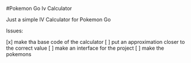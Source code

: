 #Pokemon Go Iv Calculator

Just a simple IV Calculator for Pokemon Go

Issues:

[x] make tha base code of the calculator
[ ] put an approximation closer to the correct value
[ ] make an interface for the project
[ ] make the pokemons